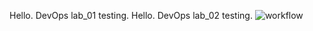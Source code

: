 Hello. DevOps lab_01 testing.
Hello. DevOps lab_02 testing.
![workflow](https://github.com/<Lin-Myat-Thu>/<sem>/actions/workflows/main.yml/badge.svg)